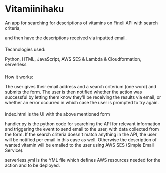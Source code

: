 # Vitamiinihaku

An app for searching for descriptions of vitamins on Fineli API with search criteria, 

and then have the descriptions received via inputted email.

####

Technologies used: 

Python, HTML, JavaScript, AWS SES & Lambda & Cloudformation, serverless

#####

How it works:

The user gives their email address and a search criterium (one word) and submits the form. The user is then notified whether 
the action was successful by letting them know they'll be receiving the results via email, or whether an error occurred
in which case the user is prompted to try again.

####

index.html is the UI with the above mentioned form

handler.py is the python code for searching the API for relevant information and triggering the event to send email to the user,
with data collected from the form. If the search criteria doesn't match anything in the API, the user will be notified per email
in this case as well. Otherwise the description of wanted vitamin will be emailed to the user using AWS SES (Simple Email Service).

serverless.yml is the YML file which defines AWS resources needed for the action and to be deployed.

